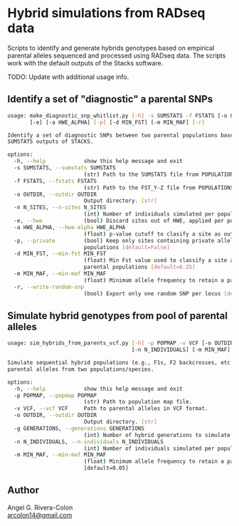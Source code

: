 # Hybrid simulations from RADseq data

Scripts to identify and generate hybrids genotypes based on empirical parental alleles sequenced 
and processed using RADseq data. The scripts work with the default outputs of the Stacks software.

TODO: Update with additional usage info.

## Identify a set of "diagnostic" a parental SNPs

```sh
usage: make_diagnostic_snp_whitlist.py [-h] -s SUMSTATS -f FSTATS [-o OUTDIR] [-n N_SITES]
       [-e] [-a HWE_ALPHA] [-p] [-d MIN_FST] [-m MIN_MAF] [-r]

Identify a set of diagnostic SNPs between two parental populations based on the FSTATS and
SUMSTATS outputs of STACKS.

options:
  -h, --help            show this help message and exit
  -s SUMSTATS, --sumstats SUMSTATS
                        (str) Path to the SUMSTATS file from POPULATIONS.
  -f FSTATS, --fstats FSTATS
                        (str) Path to the FST_Y-Z file from POPULATIONS.
  -o OUTDIR, --outdir OUTDIR
                        Output directory. [str]
  -n N_SITES, --n-sites N_SITES
                        (int) Number of individuals simulated per population. [default=1000]
  -e, --hwe             (bool) Discard sites out of HWE, applied per population [default=False]
  -a HWE_ALPHA, --hwe-alpha HWE_ALPHA
                        (float) p-value cutoff to clasify a site as out of HWE [default=0.05]
  -p, --private         (bool) Keep only sites containing private alleles in the parental
                        populations [default=False]
  -d MIN_FST, --min-fst MIN_FST
                        (float) Min Fst value used to classify a site as divergent between
                        parental populations [default=0.25]
  -m MIN_MAF, --min-maf MIN_MAF
                        (float) Minimum allele frequency to retain a parental allele [default=0.05]
  -r, --write-random-snp
                        (bool) Export only one random SNP per locus [default=False]
```

## Simulate hybrid genotypes from pool of parental alleles

```sh
usage: sim_hybrids_from_parents_vcf.py [-h] -p POPMAP -v VCF [-o OUTDIR] [-g GENERATIONS]
                                       [-n N_INDIVIDUALS] [-m MIN_MAF]

Simulate sequential hybrid populations (e.g., F1s, F2 backcrosses, etc.) from a pool of
parental alleles from two populations/species.

options:
  -h, --help            show this help message and exit
  -p POPMAP, --popmap POPMAP
                        (str) Path to population map file.
  -v VCF, --vcf VCF     Path to parental alleles in VCF format.
  -o OUTDIR, --outdir OUTDIR
                        Output directory. [str]
  -g GENERATIONS, --generations GENERATIONS
                        (int) Number of hybrid generations to simulate. [default=10]
  -n N_INDIVIDUALS, --n-individuals N_INDIVIDUALS
                        (int) Number of individuals simulated per population. [default=10]
  -m MIN_MAF, --min-maf MIN_MAF
                        (float) Minimum allele frequency to retain a parental allele
                        [default=0.05]
```

## Author
Angel G. Rivera-Colon  
arcolon14@gmail.com
